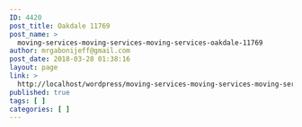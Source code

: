 ```yaml
---
ID: 4420
post_title: Oakdale 11769
post_name: >
  moving-services-moving-services-moving-services-oakdale-11769
author: mrgabonijeff@gmail.com
post_date: 2018-03-28 01:38:16
layout: page
link: >
  http://localhost/wordpress/moving-services-moving-services-moving-services-oakdale-11769/
published: true
tags: [ ]
categories: [ ]
---
```

